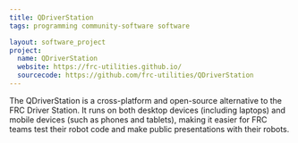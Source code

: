 ```yaml
---
title: QDriverStation
tags: programming community-software software

layout: software_project
project:
  name: QDriverStation
  website: https://frc-utilities.github.io/
  sourcecode: https://github.com/frc-utilities/QDriverStation
---
```


The QDriverStation is a cross-platform and open-source alternative to the FRC Driver Station. It runs on both desktop devices (including laptops) and mobile devices (such as phones and tablets), making it easier for FRC teams test their robot code and make public presentations with their robots.
